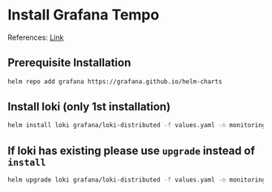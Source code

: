 # Install Grafana Tempo
References: [Link](https://github.com/grafana/helm-charts/blob/main/charts/grafana/README.md)

## Prerequisite Installation
```bash
helm repo add grafana https://grafana.github.io/helm-charts
```

## Install loki (only 1st installation)
```bash
helm install loki grafana/loki-distributed -f values.yaml -n monitoring
```

## If loki has existing please use `upgrade` instead of `install`
```bash
helm upgrade loki grafana/loki-distributed -f values.yaml -n monitoring
```